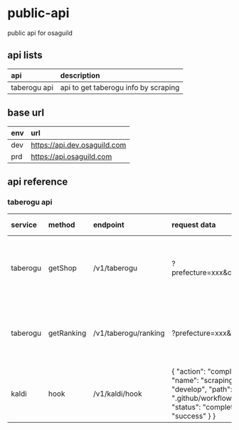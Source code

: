 # public-api

public api for osaguild

## api lists


| api                   | description                                                   |
| :------------------- | :------------------------------------------------------------------- |
| taberogu api | api to get taberogu info by scraping |

## base url

| env | url                          |
| :-- | :--------------------------- |
| dev | https://api.dev.osaguild.com |
| prd | https://api.osaguild.com         |

## api reference

### taberogu api

| service  | method     | endpoint             | request data                                                                                                                                                                           | response data                                                                  | curl                                                                                                                                                                                                                                                                                      |
| :------- | :--------- | :------------------- | :------------------------------------------------------------------------------------------------------------------------------------------------------------------------------------- | :----------------------------------------------------------------------------- | ----------------------------------------------------------------------------------------------------------------------------------------------------------------------------------------------------------------------------------------------------------------------------------------- |
| taberogu | getShop    | /v1/taberogu         | ?prefecture=xxx&city=xxx&shopName=xxx                                                                                                                                                  | { "id": "1234", "url": "https://xxx", "star": "3.5", "unique": true }          | curl 'https://api.dev.osaguild.com/v1/taberogu?prefecture=saitama&city=saitama&shopName=よし佳'                                                                                                                                                                                           |
| taberogu | getRanking | /v1/taberogu/ranking | ?prefecture=xxx&city=xxx                                                                                                                                                               | [{ "id": "1234", "url": "https://xxx", "star": "3.5", "ranking": true }, ... ] | curl 'https://api.dev.osaguild.com/v1/taberogu/ranking?prefecture=saitama&city=saitama'                                                                                                                                                                                                   |
| kaldi    | hook       | /v1/kaldi/hook       | { "action": "completed", "workflow_run": { "name": "scraping", "head_branch": "develop", "path": ".github/workflows/scraping.yaml", "status": "completed", "conclusion": "success" } } | "success to send message"                                                      | curl -X POST -H "Content-Type: application/json" -d '{ "action": "completed", "workflow_run": { "name": "scraping", "head_branch": "develop", "path": ".github/workflows/scraping.yaml", "status": "completed", "conclusion": "success" } }' 'https://api.dev.osaguild.com/v1/kaldi/hook' |
